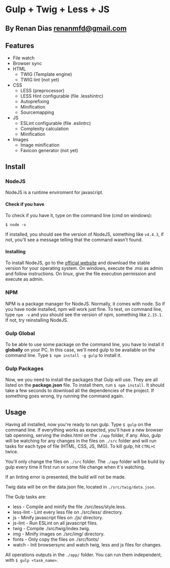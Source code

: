 # Gulp + Twig + Less + JS
By Renan Dias
renanmfd@gmail.com
---

## Features

* File watch
* Browser sync
* HTML
    - TWIG (Template engine)
    - TWIG lint (not yet)
* CSS
    - LESS (preprocessor)
    - LESS Hint configurable (file .lesshintrc)
    - Autoprefixing
    - Minification
    - Sourcemapping
* JS
    - ESLint configurable (file .eslintrc)
    - Complexity calculation
    - Minification
* Images
    - Image minification
    - Favicon generator (not yet)


## Install

### NodeJS

NodeJS is a runtime enviroment for javascript.

#### Check if you have

To check if you have it, type on the command line (cmd on windows):

`$ node -v`

If installed, you should see the version of NodeJS, something like `v4.4.3`, if not, you'll see a message telling that the command wasn't found.

#### Installing

To install NodeJS, go to the [official website](https://nodejs.org/en/) and download the stable version for your operating system.
On windows, execute the .msi as admin and follow instructions.
On linux, give the file execution permission and execute as admin.


### NPM

NPM is a package manager for NodeJS.
Normally, it comes with node. So if you have node installed, npm will work just fine. To test, on command line, type `npm -v` and you should see the version of npm, something like `2.15.1`. If not, try reinstalling NodeJS.


### Gulp Global

To be able to use some package on the command line, you have to install it **globally** on your PC. In this case, we'll need gulp to be available on the command line.
Type `$ npm install -g gulp` to install it.


### Gulp Packages

Now, we you need to install the packages that Gulp will use. They are all listed on the **package.json** file. To install them, run `$ npm install`. It should take a few seconds to download all the dependencies of the project.
If something goes wrong, try running the command again.


## Usage

Having all installed, now you're ready to run gulp. Type `$ gulp` on the command line. If everything works as expected, you'll have a new browser tab openning, serving the index.html on the `./app` folder, if any. Also, gulp will be watching for any changes in the files on `./src` folder and will run tasks for each type of file (HTML, CSS, JS, IMG). To kill gulp, hit `CTRL+C` twice.

You'll only change the files on `./src` folder. The `./app` folder will be build by gulp every time it first run or some file change when it's watching.

If an linting error is presented, the build will not be made.

Twig data will be on the data.json file, located in `./src/twig/data.json`.

The Gulp tasks are:
* less - Compile and minify the file ./src/less/style.less.
* less-lint - Lint every less file on ./src/less/ directory.
* js - Minify javascript files on ./js/ directory.
* js-lint - Run ESLint on all javascript files.
* twig - Compile ./src/twig/index.twig.
* img - Minify images on ./src/img/ directory.
* fonts - Only copy the files on ./src/fonts/
* watch - Init browsersync and watch twig, less and js files for changes.

All operations outputs in the `./app/` folder.
You can run them independent, with `$ gulp <task_name>`.
